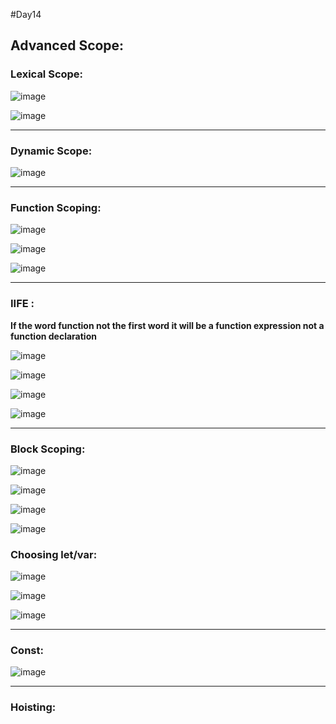 #Day14
## Advanced Scope:

### Lexical Scope:

![image](https://github.com/AbdHajqasem/Mastering-Javascript-in-20-days/assets/122126568/7be6a9d8-75fd-4824-9cc3-18a558c061c4)

![image](https://github.com/AbdHajqasem/Mastering-Javascript-in-20-days/assets/122126568/731f7573-3b06-4b1c-93a2-a6c8e036afce)

--- 

### Dynamic Scope:

![image](https://github.com/AbdHajqasem/Mastering-Javascript-in-20-days/assets/122126568/203fb5fc-8984-460f-9592-9cc1e5d757c4)

---

### Function Scoping:
![image](https://github.com/AbdHajqasem/Mastering-Javascript-in-20-days/assets/122126568/9a33cefc-9796-4101-b491-49a6c999565f)


![image](https://github.com/AbdHajqasem/Mastering-Javascript-in-20-days/assets/122126568/f5fe1c4c-ef6d-4b4b-8c0a-872ce5bca872)

![image](https://github.com/AbdHajqasem/Mastering-Javascript-in-20-days/assets/122126568/18a6ef6e-df37-44fb-a164-f66a86ed961d)


---

### IIFE :
**If the word function not the first word it will be a function expression not a function declaration**

![image](https://github.com/AbdHajqasem/Mastering-Javascript-in-20-days/assets/122126568/6f1cbdc5-c129-4501-8839-a3f96d76861d)

![image](https://github.com/AbdHajqasem/Mastering-Javascript-in-20-days/assets/122126568/3e78587c-8203-48a7-99bb-be743646617d)

![image](https://github.com/AbdHajqasem/Mastering-Javascript-in-20-days/assets/122126568/678dae5f-acb3-4096-a4fe-aedfe5cab6fa)

![image](https://github.com/AbdHajqasem/Mastering-Javascript-in-20-days/assets/122126568/6807c39e-087a-4a7f-8c16-14f7902ca1f9)

---

### Block Scoping:

![image](https://github.com/AbdHajqasem/Mastering-Javascript-in-20-days/assets/122126568/b613b189-86cc-40c1-83be-de20e865b381)

![image](https://github.com/AbdHajqasem/Mastering-Javascript-in-20-days/assets/122126568/ed655d34-18f1-4e85-aef8-7bbff3dd83b1)


![image](https://github.com/AbdHajqasem/Mastering-Javascript-in-20-days/assets/122126568/11aa5669-20b4-4671-a896-1438eb2509eb)

![image](https://github.com/AbdHajqasem/Mastering-Javascript-in-20-days/assets/122126568/ebc8fdc8-294e-4f9d-8fe9-b9aaeedb6049)

### Choosing let/var:

![image](https://github.com/AbdHajqasem/Mastering-Javascript-in-20-days/assets/122126568/8964a61a-0c78-45fc-ae14-9b96fd5e3347)

![image](https://github.com/AbdHajqasem/Mastering-Javascript-in-20-days/assets/122126568/ec9c2c9d-83a2-4d43-b833-b886825def1f)

![image](https://github.com/AbdHajqasem/Mastering-Javascript-in-20-days/assets/122126568/1ffcfcd5-221e-4cff-83e9-505b111e8048)

---
### Const:

![image](https://github.com/AbdHajqasem/Mastering-Javascript-in-20-days/assets/122126568/7e9fa6a8-99c4-458e-8cbf-c41fae58949b)

---

### Hoisting:






























